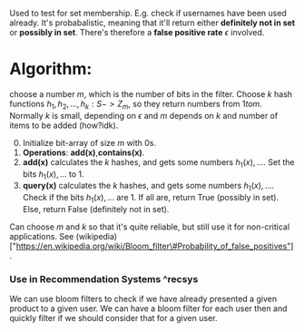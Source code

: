 

Used to test for set membership.
E.g. check if usernames have been used already. It's probabalistic, meaning that it'll return either __definitely not in set__ or __possibly in set__. There's therefore a __false positive rate__ $\epsilon$ involved.

# Algorithm:
choose a number $m$, which is the number of bits in the filter. Choose $k$ hash functions $h_1, h_2, ..., h_k: S->Z_m$, so they return numbers from $1 to  m$. Normally $k$ is small, depending on $\epsilon$ and $m$ depends on $k$ and number of items to be added (how?idk). 

0. Initialize bit-array of size $m$ with 0s.
1. __Operations__: __add(x)__,__contains(x)__.
2. __add(x)__ calculates the $k$ hashes, and gets some numbers $h_1(x),...$. Set the bits $h_1(x),...$ to 1.
3. __query(x)__ calculates the $k$ hashes, and gets some numbers $h_1(x),...$. Check if the bits $h_1(x),...$ are 1. If all are, return True (possibly in set). Else, return False (definitely not in set).


Can choose $m$ and $k$ so that it's quite reliable, but still use it for non-critical applications.
See (wikipedia)["https://en.wikipedia.org/wiki/Bloom_filter\#Probability_of_false_positives"].


### Use in Recommendation Systems ^recsys

We can use bloom filters to check if we have already presented a given product to a given user.
We can have a bloom filter for each user then and quickly filter if we should consider that for a given user.
